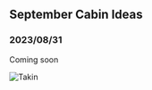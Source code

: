 ## September Cabin Ideas
### 2023/08/31

Coming soon

![Takin](https://github.com/jinnycho/jinnycho.github.io/blob/main/src/assets/photos/takin.jpg?raw=true)